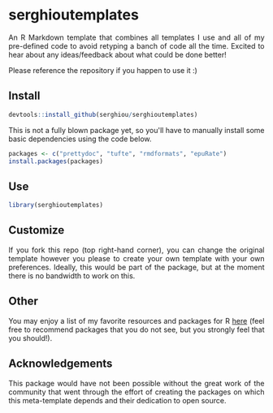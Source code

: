 # serghioutemplates

<div align="justify">
 
An R Markdown template that combines all templates I use and all of my pre-defined code to avoid retyping a banch of code all the time. Excited to hear about any ideas/feedback about what could be done better! 

Please reference the repository if you happen to use it :)

## Install

```r
devtools::install_github(serghiou/serghioutemplates)
```

This is not a fully  blown package yet, so you'll have to manually install some basic dependencies using the code below.

```r
packages <- c("prettydoc", "tufte", "rmdformats", "epuRate")
install.packages(packages)
```


## Use

```r
library(serghioutemplates)
```

## Customize

If you fork this repo (top right-hand corner), you can change the original template however you please to create your own template with your own preferences. Ideally, this would be part of the package, but at the moment there is no bandwidth to work on this.


## Other

You may enjoy a list of my favorite resources and packages for R [here](serghiou/best-of-r) (feel free to recommend packages that you do not see, but you strongly feel that you should!).


## Acknowledgements

This package would have not been possible without the great work of the community that went through the effort of creating the packages on which this meta-template depends and their dedication to open source.

</div>
